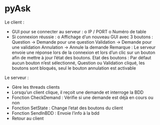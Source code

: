 # pyAsk
Le client :
-	GUI pour se connecter au serveur :
o	IP / PORT
o	Numéro de table
-	Si connexion réussie :
o	Affichage d’un nouveau GUI avec 3 boutons :
  Question -> Demande pour une question
  Validation -> Demande pour une validation
  Annulation -> Annule la demande
Remarque : Le serveur envoie une réponse lors de la connexion et lors d’un clic sur un bouton afin de mettre à jour l’état des boutons.
Etat des boutons : 
Par défaut aucun bouton n’est sélectionné,
Question ou Validation cliqué, les boutons sont bloqués, seul le bouton annulation est activable

Le serveur :
-	Gère les threads clients
-	Lorsqu’un client clique, il reçoit une demande et interroge la BDD
-	Fonction CheckDemand : Vérifie si une demande est déjà en cours ou non
-	Fonction SetState : Change l’etat des boutons du client
-	Fonction SendInBDD : Envoie l’info à la bdd
-	Retour au client

